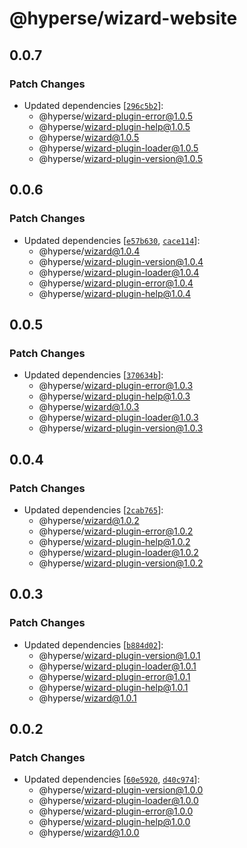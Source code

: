# @hyperse/wizard-website

## 0.0.7

### Patch Changes

- Updated dependencies [[`296c5b2`](https://github.com/hyperse-io/wizard/commit/296c5b258c7c274308c5628b3693b089f2937c7c)]:
  - @hyperse/wizard-plugin-error@1.0.5
  - @hyperse/wizard-plugin-help@1.0.5
  - @hyperse/wizard@1.0.5
  - @hyperse/wizard-plugin-loader@1.0.5
  - @hyperse/wizard-plugin-version@1.0.5

## 0.0.6

### Patch Changes

- Updated dependencies [[`e57b630`](https://github.com/hyperse-io/wizard/commit/e57b630eb8aaff52e994adb2f990cf634a6afde0), [`cace114`](https://github.com/hyperse-io/wizard/commit/cace114783731b6f5e2ec6c2994ea9df6935dc6c)]:
  - @hyperse/wizard@1.0.4
  - @hyperse/wizard-plugin-version@1.0.4
  - @hyperse/wizard-plugin-loader@1.0.4
  - @hyperse/wizard-plugin-error@1.0.4
  - @hyperse/wizard-plugin-help@1.0.4

## 0.0.5

### Patch Changes

- Updated dependencies [[`370634b`](https://github.com/hyperse-io/wizard/commit/370634b2c6a50cc75ba6636a3aa1af5871b9a12f)]:
  - @hyperse/wizard-plugin-error@1.0.3
  - @hyperse/wizard-plugin-help@1.0.3
  - @hyperse/wizard@1.0.3
  - @hyperse/wizard-plugin-loader@1.0.3
  - @hyperse/wizard-plugin-version@1.0.3

## 0.0.4

### Patch Changes

- Updated dependencies [[`2cab765`](https://github.com/hyperse-io/wizard/commit/2cab765cb78f5fbbd6bb1d3f04ea4063aebc3da8)]:
  - @hyperse/wizard@1.0.2
  - @hyperse/wizard-plugin-error@1.0.2
  - @hyperse/wizard-plugin-help@1.0.2
  - @hyperse/wizard-plugin-loader@1.0.2
  - @hyperse/wizard-plugin-version@1.0.2

## 0.0.3

### Patch Changes

- Updated dependencies [[`b884d02`](https://github.com/hyperse-io/wizard/commit/b884d02cebe63a2dbeace4a44c25bc8bfcfb7c03)]:
  - @hyperse/wizard-plugin-version@1.0.1
  - @hyperse/wizard-plugin-loader@1.0.1
  - @hyperse/wizard-plugin-error@1.0.1
  - @hyperse/wizard-plugin-help@1.0.1
  - @hyperse/wizard@1.0.1

## 0.0.2

### Patch Changes

- Updated dependencies [[`60e5920`](https://github.com/hyperse-io/wizard/commit/60e592057bf1ffa3690b5ed06874507c26389105), [`d40c974`](https://github.com/hyperse-io/wizard/commit/d40c97417bbad7ea3a0a0aeb24fdc831075c84ce)]:
  - @hyperse/wizard-plugin-version@1.0.0
  - @hyperse/wizard-plugin-loader@1.0.0
  - @hyperse/wizard-plugin-error@1.0.0
  - @hyperse/wizard-plugin-help@1.0.0
  - @hyperse/wizard@1.0.0
